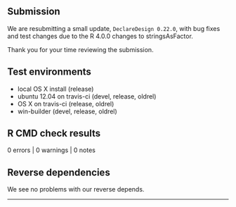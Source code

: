 ## Submission

We are resubmitting a small update, `DeclareDesign 0.22.0`, with bug fixes and test changes due to the R 4.0.0 changes to stringsAsFactor.

Thank you for your time reviewing the submission.

## Test environments
* local OS X install (release)
* ubuntu 12.04 on travis-ci (devel, release, oldrel)
* OS X on travis-ci (release, oldrel)
* win-builder (devel, release, oldrel)

## R CMD check results

0 errors | 0 warnings | 0 notes

## Reverse dependencies

We see no problems with our reverse depends.

---
  